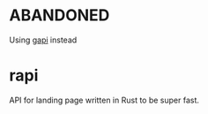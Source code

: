 # ABANDONED
Using [gapi](../gapi/) instead

# rapi
API for landing page written in Rust to be super fast.